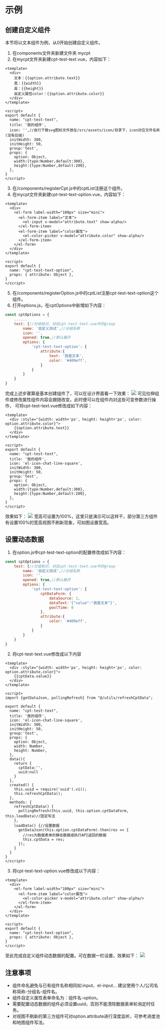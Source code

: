 # 示例
## 创建自定义组件
本节将以文本组件为例，从0开始创建自定义组件。

1. 在components文件夹新建文件夹 mycpt
2. 在mycpt文件夹新建cpt-test-text.vue，内容如下：
```vue
<template>
  <div>
    文本：{{option.attribute.text}}
    宽：{{width}}
    高：{{height}}
    自定义属性color：{{option.attribute.color}}
  </div>
</template>

<script>
export default {
  name: "cpt-test-text",
  title: '我的组件',
  icon: '',//自行下载svg图标文件放在/src/assets/icon/目录下，icon对应文件名称(没有后缀)
  initWidth: 300,
  initHeight: 50,
  group:'test',
  props: {
    option: Object,
    width:{type:Number,default:300},
    height:{type:Number,default:200},
  },
}
</script>
```
3. 在/components/registerCpt.js中的cptList注册这个组件。
4. 在mycpt文件夹新建cpt-test-text-option.vue，内容如下：
```vue
<template>
  <div>
    <el-form label-width="100px" size="mini">
      <el-form-item label="文本">
        <el-input v-model="attribute.text" show-alpha/>
      </el-form-item>
      <el-form-item label="color属性">
        <el-color-picker v-model="attribute.color" show-alpha/>
      </el-form-item>
    </el-form>
  </div>
</template>

<script>
export default {
  name: "cpt-test-text-option",
  props: { attribute: Object },
}
</script>
```
5. 在/components/registerOption.js中的cptList注册cpt-test-text-option这个组件。
6. 打开options.js，在cptOptions中新增如下内容：
```javascript
const cptOptions = {
    ......
    test: {//分组标识，对应cpt-test-text.vue中的group
        name: '自定义测试',//分组名称
        icon: '',
        opened: true,//默认展开
        options: {
            'cpt-test-text-option': {
                attribute:{
                    text: '我是文本',
                    color: '#409eff',
                }
            }
        }
    }
}
```
完成上述步骤算是基本创建组件了，可以在设计界面看一下效果：
![](../.vuepress/public/exm/d1.png)
可见拉伸组件或修改属性组件内容会跟随改变。此时便可以在组件内对这些可变参数进行操作，
可将cpt-test-text.vue修改成如下内容：
```vue
<template>
  <div :style="{width: width+'px', height: height+'px', color: option.attribute.color}">
    {{option.attribute.text}}
  </div>
</template>

<script>
export default {
  name: "cpt-test-text",
  title: '我的组件',
  icon: 'el-icon-chat-line-square',
  initWidth: 300,
  initHeight: 50,
  group:'test',
  props: {
    option: Object,
    width:{type:Number,default:300},
    height:{type:Number,default:200},
  },
}
</script>
```
效果如下：
![](../.vuepress/public/exm/d2.png)
宽高可设置为100%，这里只是演示可以这样干，部分第三方组件有设置100%的宽高视图不刷新现象，可如图设置宽高。
## 设置动态数据
1. 在option.js中cpt-test-text-option的配置修改成如下内容：
```javascript
const cptOptions = {
    test: {//分组标识，对应cpt-test-text.vue中的group
        name: '自定义测试',//分组名称
        icon: '',
        opened: true,//默认展开
        options: {
            'cpt-test-text-option': {
                cptDataForm: {
                    dataSource: 1,
                    dataText:'{"value":"我是文本"}',
                    poolTime: 0
                },
                attribute:{
                    color: '#409eff',
                }
            }
        }
    }
}

```
2. 将cpt-test-text.vue修改成以下内容
```vue
<template>
  <div :style="{width: width+'px', height: height+'px', color: option.attribute.color}">
    {{cptData.value}}
  </div>
</template>

<script>
import {getDataJson, pollingRefresh} from "@/utils/refreshCptData";

export default {
  name: "cpt-test-text",
  title: '我的组件',
  icon: 'el-icon-chat-line-square',
  initWidth: 300,
  initHeight: 50,
  group:'test',
  props: {
    option: Object,
    width: Number,
    height: Number,
  },
  data(){
    return {
      cptData:'',
      uuid:null
    }
  },
  created() {
    this.uuid = require('uuid').v1();
    this.refreshCptData();
  },
  methods: {
    refreshCptData() {
      pollingRefresh(this.uuid, this.option.cptDataForm, this.loadData)//固定写法
    },
    loadData() {//设置数据
      getDataJson(this.option.cptDataForm).then(res => {
        //res为数据表单的静态数据或执行API返回的数据
        this.cptData = res;
      });
    }
  }
}
</script>

```
3. 将cpt-test-text-option.vue修改成以下内容：
```vue
<template>
  <div>
    <el-form label-width="100px" size="mini">
      <el-form-item label="color属性">
        <el-color-picker v-model="attribute.color" show-alpha/>
      </el-form-item>
    </el-form>
  </div>
</template>

<script>
export default {
  name: "cpt-test-text-option",
  props: { attribute: Object },
}
</script>

```
至此完成自定义组件动态数据的配置。可在数据一栏设置，效果如下：
![](../.vuepress/public/exm/d3.png)

## 注意事项
* 组件命名避免与已有组件名称相同如:input、el-input... 建议使用个人/公司名称简称-分组名-组件名。
* 组件自定义属性表单命名为：组件名-option。
* 需要配置动态数据的组件必须设置uuid，否则不能清除数据表单轮询定时任务。
* 对视图不刷新的第三方组件可对option.attribute进行深度监听，可参考进度池和地图组件写法。
